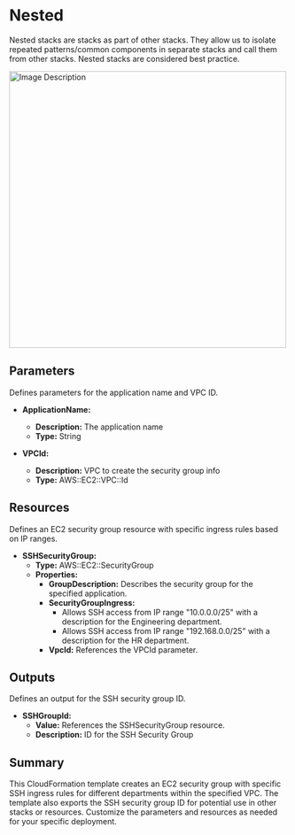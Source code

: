 # Nested

Nested stacks are stacks as part of other stacks.
They allow us to isolate repeated patterns/common components in separate stacks and call them from other stacks.
Nested stacks are considered best practice.

<img src="https://github.com/ivancaro1/cloudformation-foundations/assets/74940632/f60413b0-e863-4b78-b6aa-c32ab327a98e"
 alt="Image Description" width="500"/>

## Parameters

Defines parameters for the application name and VPC ID.

- **ApplicationName:**
  - **Description:** The application name
  - **Type:** String

- **VPCId:**
  - **Description:** VPC to create the security group info
  - **Type:** AWS::EC2::VPC::Id

## Resources

Defines an EC2 security group resource with specific ingress rules based on IP ranges.

- **SSHSecurityGroup:**
  - **Type:** AWS::EC2::SecurityGroup
  - **Properties:**
    - **GroupDescription:** Describes the security group for the specified application.
    - **SecurityGroupIngress:**
      - Allows SSH access from IP range "10.0.0.0/25" with a description for the Engineering department.
      - Allows SSH access from IP range "192.168.0.0/25" with a description for the HR department.
    - **VpcId:** References the VPCId parameter.

## Outputs

Defines an output for the SSH security group ID.

- **SSHGroupId:**
  - **Value:** References the SSHSecurityGroup resource.
  - **Description:** ID for the SSH Security Group

## Summary

This CloudFormation template creates an EC2 security group with specific SSH ingress rules for different departments within the specified VPC. The template also exports the SSH security group ID for potential use in other stacks or resources. Customize the parameters and resources as needed for your specific deployment.
